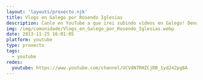```yaml
---
layout: 'layouts/proxecto.njk'
title: Vlogs en Galego por Rosendo Iglesias
description: Canle en YouTube a que irei subindo vídeos en Galego! Dende Galicia para o mundo!
img: /img/comunidade/Vlogs_en_Galego_por_Rosendo_Iglesias.webp
date: 2013-11-25 16:01:05
platform: youtube
type: proxecto
tags:
  - youtube
redes:
  youtube: https://www.youtube.com/channel/UCVdN7RHZCjRB_1yd242pg8A
---
```

